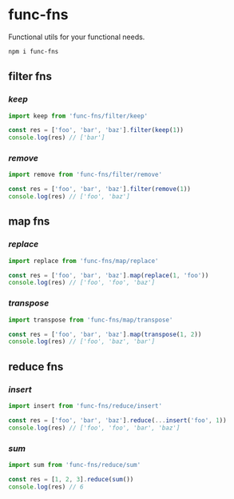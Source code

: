 # func-fns

Functional utils for your functional needs.

```bash
npm i func-fns
```

## **filter fns**

### _keep_

```js
import keep from 'func-fns/filter/keep'

const res = ['foo', 'bar', 'baz'].filter(keep(1))
console.log(res) // ['bar']
```

### _remove_

```js
import remove from 'func-fns/filter/remove'

const res = ['foo', 'bar', 'baz'].filter(remove(1))
console.log(res) // ['foo', 'baz']
```

## **map fns**

### _replace_

```js
import replace from 'func-fns/map/replace'

const res = ['foo', 'bar', 'baz'].map(replace(1, 'foo'))
console.log(res) // ['foo', 'foo', 'baz']
```

### _transpose_

```js
import transpose from 'func-fns/map/transpose'

const res = ['foo', 'bar', 'baz'].map(transpose(1, 2))
console.log(res) // ['foo', 'baz', 'bar']
```

## **reduce fns**

### _insert_

```js
import insert from 'func-fns/reduce/insert'

const res = ['foo', 'bar', 'baz'].reduce(...insert('foo', 1))
console.log(res) // ['foo', 'foo', 'bar', 'baz']
```

### _sum_

```js
import sum from 'func-fns/reduce/sum'

const res = [1, 2, 3].reduce(sum())
console.log(res) // 6
```
